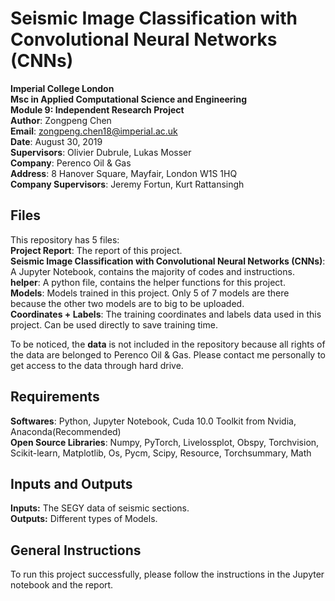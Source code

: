 # Seismic Image Classification with Convolutional Neural Networks (CNNs)  
**Imperial College London**  
**Msc in Applied Computational Science and Engineering**  
**Module 9: Independent Research Project**  
**Author**: Zongpeng Chen  
**Email**: zongpeng.chen18@imperial.ac.uk  
**Date**: August 30, 2019  
**Supervisors**: Olivier Dubrule, Lukas Mosser  
**Company**: Perenco Oil & Gas  
**Address**: 8 Hanover Square, Mayfair, London W1S 1HQ  
**Company Supervisors**: Jeremy Fortun, Kurt Rattansingh
  
## Files
This repository has 5 files:  
**Project Report**: The report of this project.  
**Seismic Image Classification with Convolutional Neural Networks (CNNs)**: A Jupyter Notebook, contains the majority of codes and instructions.  
**helper**: A python file, contains the helper functions for this project.  
**Models**: Models trained in this project. Only 5 of 7 models are there because the other two models are to big to be uploaded.  
**Coordinates + Labels**: The training coordinates and labels data used in this project. Can be used directly to save training time.  
  
To be noticed, the **data** is not included in the repository because all rights of the data are belonged to Perenco Oil & Gas. Please contact me personally to get access to the data through hard drive.
  
  
## Requirements   
  **Softwares**: Python, Jupyter Notebook, Cuda 10.0 Toolkit from Nvidia, Anaconda(Recommended)  
  **Open Source Libraries**: Numpy, PyTorch, Livelossplot, Obspy, Torchvision, Scikit-learn, Matplotlib, Os, Pycm, Scipy, Resource, Torchsummary, Math  
  
## Inputs and Outputs
  **Inputs:** The SEGY data of seismic sections.  
  **Outputs:** Different types of Models.
  
## General Instructions  
  To run this project successfully, please follow the instructions in the Jupyter notebook and the report.
